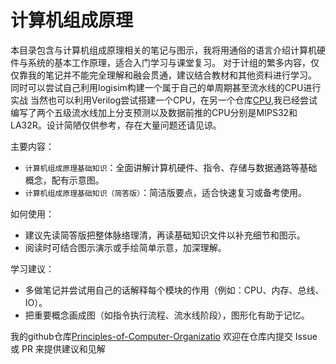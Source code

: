 # 计算机组成原理

本目录包含与计算机组成原理相关的笔记与图示，我将用通俗的语言介绍计算机硬件与系统的基本工作原理，适合入门学习与课堂复习。
对于计组的繁多内容，仅仅靠我的笔记并不能完全理解和融会贯通，建议结合教材和其他资料进行学习。
同时可以尝试自己利用logisim构建一个属于自己的单周期甚至流水线的CPU进行实战
当然也可以利用Verilog尝试搭建一个CPU，在另一个仓库[CPU](https://github.com/jlu005807/CPU),我已经尝试编写了两个五级流水线加上分支预测以及数据前推的CPU分别是MIPS32和LA32R。设计简陋仅供参考，存在大量问题还请见谅。


主要内容：

- `计算机组成原理基础知识`：全面讲解计算机硬件、指令、存储与数据通路等基础概念，配有示意图。
- `计算机组成原理基础知识（简答版）`：简洁版要点，适合快速复习或备考使用。

如何使用：

- 建议先读简答版把整体脉络理清，再读基础知识文件以补充细节和图示。
- 阅读时可结合图示演示或手绘简单示意，加深理解。

学习建议：

- 多做笔记并尝试用自己的话解释每个模块的作用（例如：CPU、内存、总线、IO）。
- 把重要概念画成图（如指令执行流程、流水线阶段），图形化有助于记忆。


我的github仓库[Principles-of-Computer-Organizatio](https://github.com/jlu005807/Principles-of-Computer-Organization)
欢迎在仓库内提交 Issue 或 PR 来提供建议和见解